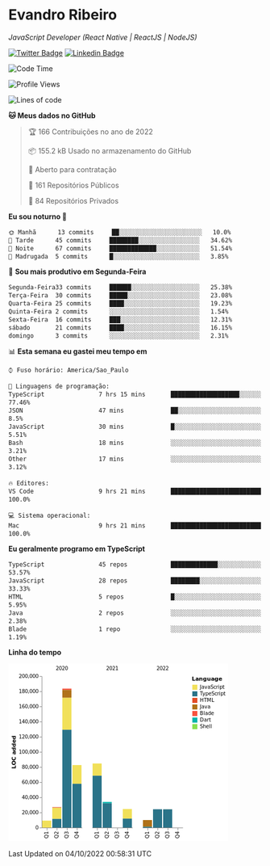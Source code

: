 # Evandro **Ribeiro**

*JavaScript Developer (React Native | ReactJS | NodeJS)*

[![Twitter Badge](https://img.shields.io/badge/-@ribeiroevandro-201B2D?style=flat-square&labelColor=201B2D&logo=twitter&logoColor=white&link=https://twitter.com/ribeiroevandro)](https://twitter.com/ribeiroevandro) 
[![Linkedin Badge](https://img.shields.io/badge/-Evandro%20Ribeiro-201B2D?style=flat-square&logo=Linkedin&logoColor=white&link=https://www.linkedin.com/in/ribeiroevandro)](https://www.linkedin.com/in/ribeiroevandro) 


<!--START_SECTION:waka-->
![Code Time](http://img.shields.io/badge/Code%20Time-2%2C998%20hrs%2057%20mins-blue)

![Profile Views](http://img.shields.io/badge/Visualizac%C3%B5es%20do%20perfil-3-blue)

![Lines of code](https://img.shields.io/badge/Desde%20o%20Hello%20World%20eu%20escrevi-504%20Thousand%20linhas%20de%20c%C3%B3digo-blue)

**🐱 Meus dados no GitHub** 

> 🏆 166 Contribuições no ano de 2022
 > 
> 📦 155.2 kB Usado no armazenamento do GitHub 
 > 
> 💼 Aberto para contratação
 > 
> 📜 161 Repositórios Públicos 
 > 
> 🔑 84 Repositórios Privados  
 > 
**Eu sou noturno 🦉** 

```text
🌞 Manhã      13 commits     ██░░░░░░░░░░░░░░░░░░░░░░░   10.0% 
🌆 Tarde      45 commits     ████████░░░░░░░░░░░░░░░░░   34.62% 
🌃 Noite      67 commits     █████████████░░░░░░░░░░░░   51.54% 
🌙 Madrugada  5 commits      █░░░░░░░░░░░░░░░░░░░░░░░░   3.85%

```
📅 **Sou mais produtivo em Segunda-Feira** 

```text
Segunda-Feira33 commits     ██████░░░░░░░░░░░░░░░░░░░   25.38% 
Terça-Feira  30 commits     █████░░░░░░░░░░░░░░░░░░░░   23.08% 
Quarta-Feira 25 commits     ████░░░░░░░░░░░░░░░░░░░░░   19.23% 
Quinta-Feira 2 commits      ░░░░░░░░░░░░░░░░░░░░░░░░░   1.54% 
Sexta-Feira  16 commits     ███░░░░░░░░░░░░░░░░░░░░░░   12.31% 
sábado       21 commits     ████░░░░░░░░░░░░░░░░░░░░░   16.15% 
domingo      3 commits      ░░░░░░░░░░░░░░░░░░░░░░░░░   2.31%

```


📊 **Esta semana eu gastei meu tempo em** 

```text
⌚︎ Fuso horário: America/Sao_Paulo

💬 Linguagens de programação: 
TypeScript               7 hrs 15 mins       ███████████████████░░░░░░   77.46% 
JSON                     47 mins             ██░░░░░░░░░░░░░░░░░░░░░░░   8.5% 
JavaScript               30 mins             █░░░░░░░░░░░░░░░░░░░░░░░░   5.51% 
Bash                     18 mins             ░░░░░░░░░░░░░░░░░░░░░░░░░   3.21% 
Other                    17 mins             ░░░░░░░░░░░░░░░░░░░░░░░░░   3.12%

🔥 Editores: 
VS Code                  9 hrs 21 mins       █████████████████████████   100.0%

💻 Sistema operacional: 
Mac                      9 hrs 21 mins       █████████████████████████   100.0%

```

**Eu geralmente programo em TypeScript** 

```text
TypeScript               45 repos            █████████████░░░░░░░░░░░░   53.57% 
JavaScript               28 repos            ████████░░░░░░░░░░░░░░░░░   33.33% 
HTML                     5 repos             █░░░░░░░░░░░░░░░░░░░░░░░░   5.95% 
Java                     2 repos             ░░░░░░░░░░░░░░░░░░░░░░░░░   2.38% 
Blade                    1 repo              ░░░░░░░░░░░░░░░░░░░░░░░░░   1.19%

```


**Linha do tempo**

![Chart not found](https://raw.githubusercontent.com/ribeiroevandro/ribeiroevandro/main/charts/bar_graph.png) 


 Last Updated on 04/10/2022 00:58:31 UTC
<!--END_SECTION:waka-->
